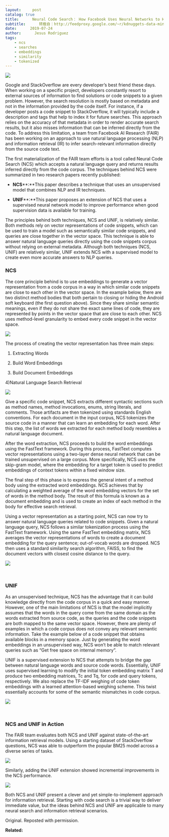 ```yaml
---
layout:     post
catalog: true
title:      Neural Code Search： How Facebook Uses Neural Networks to Help Developers Search for Code Snippets
subtitle:      转载自：http://feedproxy.google.com/~r/kdnuggets-data-mining-analytics/~3/gDZU2LHGpUE/neural-code-facebook-uses-neural-networks.html
date:      2019-07-24
author:      Jesus Rodriguez
tags:
    - ncs
    - searches
    - embeddings
    - similarity
    - tokenized
---
```


![](https://miro.medium.com/max/875/1*sL4YCax7ylQCIgELTIzuQQ.jpeg)


Google and StackOverflow are every developer’s best friend these days. When working on a specific project, developers constantly resort to external sources of information to find solutions or code snippets to a given problem. However, the search resolution is mostly based on metadata and not in the information provided by the code itself. For instance, if a developer posts a code snippet to StackOverflow, it will typically include a description and tags that help to index it for future searches. This approach relies on the accuracy of that metadata in order to render accurate search results, but it also misses information that can be inferred directly from the code. To address this limitation, a team from Facebook AI Research (FAIR) has been working on an approach to use natural language processing (NLP) and information retrieval (IR) to infer search-relevant information directly from the source code text.

The first materialization of the FAIR team efforts is a tool called Neural Code Search (NCS) which accepts a natural language query and returns results inferred directly from the code corpus. The techniques behind NCS were summarized in two research papers recently published:

- **NCS****:**This paper describes a technique that uses an unsupervised model that combines NLP and IR techniques.

- **UNIF****:**This paper proposes an extension of NCS that uses a supervised neural network model to improve performance when good supervision data is available for training.


The principles behind both techniques, NCS and UNIF, is relatively similar. Both methods rely on vector representations of code snippets, which can be used to train a model such as semantically similar code snippets, and queries are close together in the vector space. This technique is able to answer natural language queries directly using the code snippets corpus without relying on external metadata. Although both techniques (NCS, UNIF) are relatively similar, UNIF extends NCS with a supervised model to create even more accurate answers to NLP queries.


### NCS

The core principle behind is to use embeddings to generate a vector representation from a code corpus in a way in which similar code snippets are close to each other in the vector space. In the example below, there are two distinct method bodies that both pertain to closing or hiding the Android soft keyboard (the first question above). Since they share similar semantic meanings, even if they do not share the exact same lines of code, they are represented by points in the vector space that are close to each other. NCS uses method-level granularity to embed every code snippet in the vector space.


![](https://miro.medium.com/max/875/1*Qfypd9m9O57dYNt6GUodrQ.png)



The process of creating the vector representation has three main steps:

1) Extracting Words


2) Build Word Embeddings


3) Build Document Embeddings


4)Natural Language Search Retrieval


![](https://miro.medium.com/max/875/1*UNvVNY05ma0Fv-HPkAAfKw.png)



Give a specific code snippet, NCS extracts different syntactic sections such as method names, method invocations, enums, string literals, and comments. Those artifacts are then tokenized using standards English conventions. For each document in the input corpus, NCS tokenizes the source code in a manner that can learn an embedding for each word. After this step, the list of words we extracted for each method body resembles a natural language document.

After the word extraction, NCS proceeds to build the word embeddings using the FastText framework. During this process, FastText computes vector representations using a two-layer dense neural network that can be trained unsupervised on a large corpus. More specifically, NCS uses the skip-gram model, where the embedding for a target token is used to predict embeddings of context tokens within a fixed window size.


The final step of this phase is to express the general intent of a method body using the extracted word embeddings. NCS achieves that by calculating a weighted average of the word embedding vectors for the set of words in the method body. The result of this formula is known as a document embedding and is used to create an index of each method in the body for effective search retrieval.


Using a vector representation as a starting point, NCS can now try to answer natural language queries related to code snippets. Given a natural language query, NCS follows a similar tokenization process using the FastText framework. Using the same FastText embedding matrix, NCS averages the vector representations of words to create a document embedding for the query sentence; out-of-vocab words are dropped. NCS then uses a standard similarity search algorithm, FAISS, to find the document vectors with closest cosine distance to the query.


![](https://miro.medium.com/max/875/1*2VEYygWZ_sE3_DLs1RJjGA.gif)



 

### UNIF

As an unsupervised technique, NCS has the advantage that it can build knowledge directly from the code corpus in a quick and easy manner. However, one of the main limitations of NCS is that the model implicitly assumes that the words in the query come from the same domain as the words extracted from source code, as the queries and the code snippets are both mapped to the same vector space. However, there are plenty of examples in which a code corpus does not convey any relevant semantic information. Take the example below of a code snippet that obtains available blocks in a memory space. Just by generating the word embeddings in an unsupervised way, NCS won’t be able to match relevant queries such as “Get free space on internal memory”.


UNIF is a supervised extension to NCS that attempts to bridge the gap between natural language words and source code words. Essentially, UNIF uses supervised learning to modify the initial token embedding matrix T and produce two embedding matrices, Tc and Tq, for code and query tokens, respectively. We also replace the TF-IDF weighing of code token embeddings with a learned attention-based weighing scheme. This twist essentially accounts for some of the semantic mismatches in code corpus.


![](https://miro.medium.com/max/875/1*SnPf28zL_DQJ1VygSKaFDw.jpeg)



 

### NCS and UNIF in Action

The FAIR team evaluates both NCS and UNIF against state-of-the-art information retrieval models. Using a starting dataset of StackOverflow questions, NCS was able to outperform the popular BM25 model across a diverse series of tasks.


![](https://miro.medium.com/max/875/1*pyVwLMO4-FFMUCRkZKPEZQ.png)



Similarly, adding the UNIF extension showed incremental improvements in the NCS performance.

![](https://miro.medium.com/max/875/1*hkjJ7vlTTarNQ_EdLv8cug.png)


Both NCS and UNIF present a clever and yet simple-to-implement approach for information retrieval. Starting with code search is a trivial way to deliver immediate value, but the ideas behind NCS and UNIF are applicable to many neural search and information retrieval scenarios.

Original. Reposted with permission.

**Related:**


